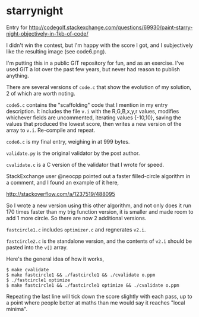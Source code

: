 # starrynight
Entry for http://codegolf.stackexchange.com/questions/69930/paint-starry-night-objectively-in-1kb-of-code/

I didn't win the contest, but I'm happy with the score I got, and I subjectively like the resulting image (see code6.png).

I'm putting this in a public GIT repository for fun, and as an exercise. I've used GIT a lot over the past few years, but never had reason to publish anything.

There are several versions of `code.c` that show the evolution of my solution, 2 of which are worth noting.

`code5.c` contains the "scaffolding" code that I mention in my entry description. It includes the file `v.i` with the R,G,B,x,y,r values, modifies whichever fields are uncommented, iterating values {-10,10}, saving the values that produced the lowest score, then writes a new version of the array to `v.i`. Re-compile and repeat.

`code6.c` is my final entry, weighing in at 999 bytes.

`validate.py` is the original validator by the post author.

`cvalidate.c` is a C version of the validator that I wrote for speed.

StackExchange user @neocpp pointed out a faster filled-circle algorithm in a comment, and I found an example of it here,

http://stackoverflow.com/a/1237519/488095

So I wrote a new version using this other algorithm, and not only does it run 170 times faster than my trig function version, it is smaller and made room to add 1 more circle. So there are now 2 additional versions.

`fastcircle1.c` includes `optimizer.c` and regnerates `v2.i`.

`fastcircle2.c` is the standalone version, and the contents of `v2.i` should be pasted into the `v[]` array.

Here's the general idea of how it works,

    $ make cvalidate
    $ make fastcircle1 && ./fastcircle1 && ./cvalidate o.ppm
    $ ./fastcircle1 optimize
    $ make fastcircle1 && ./fastcircle1 optimize && ./cvalidate o.ppm

Repeating the last line will tick down the score slightly with each pass, up to a point where people better at maths than me would say it reaches "local minima".
